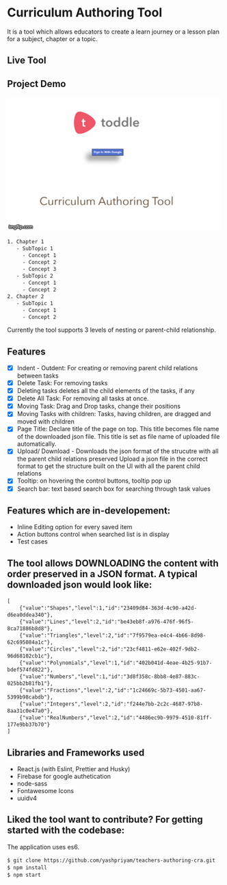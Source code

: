 # Curriculum Authoring Tool 
It is a tool which allows educators to create a learn journey or a lesson plan for a subject, chapter or a topic.

## Live Tool
[Authoring Tool Live]:<https://toddle-tool.netlify.app/>

## Project Demo
![](authoring-tool-toddle.gif)

```
1. Chapter 1 
   - SubTopic 1
     - Concept 1
     - Concept 2
     - Concept 3
   - SubTopic 2
     - Concept 1
     - Concept 2
2. Chapter 2 
   - SubTopic 1
     - Concept 1
     - Concept 2
```
Currently the tool supports 3 levels of nesting or parent-child relationship.

## Features
 - [x] Indent - Outdent:  For creating or removing parent child relations between tasks
 - [x] Delete Task:  For removing tasks
 - [x] Deleting tasks deletes all the child elements of the tasks, if any
 - [x] Delete All Task:  For removing all tasks at once.
 - [x] Moving Task: Drag and Drop tasks, change their positions
 - [x] Moving Tasks with children: Tasks, having children, are dragged and moved with children
 - [x] Page Title: Declare title of the page on top. This title becomes file name of the downloaded json file.
 This title is set as file name of uploaded file automatically.
 - [x] Upload/ Download - Downloads the json format of the strucutre with all the parent child relations preserved
 Upload a json file in the correct format to get the structure built on the UI with all the parent child relations
 - [x] Tooltip: on hovering the control buttons, tooltip pop up
 - [x] Search bar: text based search box for searching through task values

## Features which are in-developement:
-  Inline Editing option for every saved item
-  Action buttons control when searched list is in display
-  Test cases


## The tool allows DOWNLOADING the content with order preserved in a JSON format. A typical downloaded json would look like:
```
[
    {"value":"Shapes","level":1,"id":"23409d84-363d-4c90-a42d-d6ea0ddea340"},
    {"value":"Lines","level":2,"id":"be43eb8f-a976-476f-96f5-8ca71886b8d8"},
    {"value":"Triangles","level":2,"id":"7f9579ea-e4c4-4b66-8d98-62c695084a1c"},
    {"value":"Circles","level":2,"id":"23cf4811-e62e-402f-9db2-96d68102cb1c"},
    {"value":"Polynomials","level":1,"id":"402b041d-4eae-4b25-91b7-bdef574fd822"},
    {"value":"Numbers","level":1,"id":"3d8f358c-8bb8-4e87-883c-025bb2b81fb1"},
    {"value":"Fractions","level":2,"id":"1c24669c-5b73-4501-aa67-5399b98cabdb"},
    {"value":"Integers","level":2,"id":"f244e7bb-2c2c-4687-97b8-8aa31c0e47a0"},
    {"value":"RealNumbers","level":2,"id":"4486ec9b-9979-4510-81ff-177e9bb37b70"}
]
```
## Libraries and Frameworks used
- React.js (with Eslint, Prettier and Husky)
- Firebase for google authetication
- node-sass
- Fontawesome Icons
- uuidv4

## Liked the tool want to contribute? For getting started with the codebase:
The application uses es6.
```sh
$ git clone https://github.com/yashpriyam/teachers-authoring-cra.git
$ npm install 
$ npm start
```
